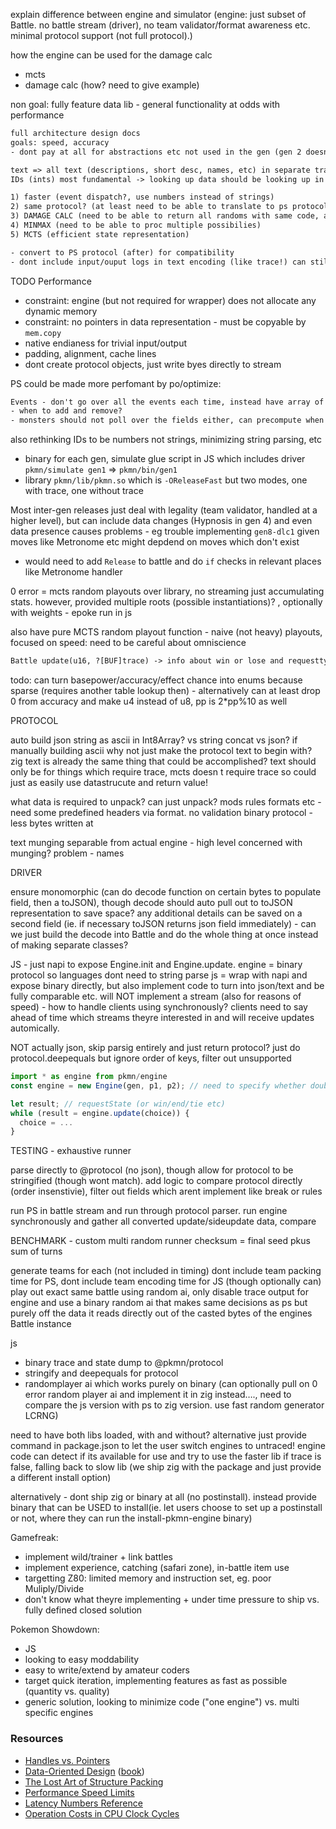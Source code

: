 explain difference between engine and simulator (engine: just subset of Battle. no battle stream (driver), no team validator/format awareness etc. minimal protocol support (not full protocol).)

how the engine can be used for the damage calc

- mcts
- damage calc (how? need to give example)

non goal: fully feature data lib - general functionality at odds with performance

```txt
full architecture design docs
goals: speed, accuracy
- dont pay at all for abstractions etc not used in the gen (gen 2 doesnt pay for inheritance of gen 1, doesnt have to deal with `spc`, etc) = possibly a lot less code reuse! inheritance can be done at compile time (just pointers, no redundant memory). gen 8 doesnt need to pay for gen 1->7

text => all text (descriptions, short desc, names, etc) in separate translatable files
IDs (ints) most fundamental -> looking up data should be looking up in array!

1) faster (event dispatch?, use numbers instead of strings)  
2) same protocol? (at least need to be able to translate to ps protocol)  
3) DAMAGE CALC (need to be able to return all randoms with same code, also force events to always proc)  
4) MINMAX (need to be able to proc multiple possibilies)  
5) MCTS (efficient state representation)

- convert to PS protocol (after) for compatibility
- dont include input/ouput logs in text encoding (like trace!) can still rematerialize, just cant display same results

```

TODO Performance

- constraint: engine (but not required for wrapper) does not allocate any dynamic memory
- constraint: no pointers in data representation - must be copyable by `mem.copy`
- native endianess for trivial input/output
- padding, alignment, cache lines
- dont create protocol objects, just write byes directly to stream

PS could be made more perfomant by po/optimize:

```txt
Events - don't go over all the events each time, instead have array of NUMEVEMT and have monsters reg and dereg where appropriate, then just need to look up if theres any handlers. Num handlers for each event could also possibly be fixed to small N (20?), Always use naive insertion sort to keep sorted since small arrays. FULLY STACK.  
- when to add and remove?  
- monsters should not poll over the fields either, can precompute when turning set to Mon which events it needs to reg and dereg? NO SEARching full static lookups
```

also rethinking IDs to be numbers not strings, minimizing string parsing, etc

- binary for each gen, simulate glue script in JS which includes driver `pkmn/simulate gen1` => `pkmn/bin/gen1`
- library `pkmn/lib/pkmn.so` which is `-OReleaseFast` but two modes, one with trace, one without trace

Most inter-gen releases just deal with legality (team validator, handled at a higher level), but can include data changes (Hypnosis in gen 4) and even data presence causes problems - eg trouble implementing `gen8-dlc1` given moves like Metronome etc might depdend on moves which don't exist

- would need to add `Release` to battle and do `if` checks in relevant places like Metronome handler
  
0 error = mcts random playouts over library, no streaming just accumulating stats. however, provided multiple roots (possible instantiations)? , optionally with weights - epoke run in js

also have pure MCTS random playout function - naive (not heavy) playouts, focused on speed: need to be careful about omniscience

```txt
Battle update(u16, ?[BUF]trace) -> info about win or lose and requesttype for either player. if trace is provided will output trace protocol lines (null separated? protocol type plus args plus etc - is chunk and line bounded? run PS a while and figure out chunk arg lenghts and kwargs)  
```

todo: can turn basepower/accuracy/effect chance into enums because sparse (requires another table lookup then) - alternatively can at least drop 0 from accuracy and make u4 instead of u8, pp is 2*pp%10 as well

PROTOCOL

auto build json string as ascii in Int8Array? vs string concat vs json?
if manually building ascii why not just make the protocol text to begin with? zig text is already the same thing that could be accomplished? text should only be for things which require trace, mcts doesn t require trace so could just as easily use datastrucute and return value!

what data is required to unpack? can just unpack? mods rules formats etc - need some predefined headers via format. no validation
binary protocol - less bytes written at

text munging separable from actual engine - high level concerned with munging? problem - names

DRIVER

ensure monomorphic (can do decode function on certain bytes to populate field, then a toJSON), though decode should auto pull out to toJSON representation to save space? any additional details can be saved on a second field (ie. if necessary toJSON returns json field immediately) - can we just build the decode into Battle and do the whole thing at once instead of making separate classes?

JS - just napi to expose Engine.init and Engine.update. engine = binary protocol so languages dont need to string parse
js = wrap with napi and expose binary directly, but also implement code to turn into json/text and be fully comparable etc. will NOT implement a stream (also for reasons of speed) - how to handle clients using synchronously? clients need to say ahead of time which streams theyre interested in and will receive updates automically.

NOT actually json, skip parsig entirely and just return protocol?
just do protocol.deepequals but ignore order of keys, filter out unsupported

```ts
import * as engine from pkmn/engine
const engine = new Engine(gen, p1, p2); // need to specify whether doubles or not

let result; // requestState (or win/end/tie etc)
while (result = engine.update(choice)) {
  choice = ...
}
```

TESTING - exhaustive runner

parse directly to @protocol (no json), though allow for protocol to be stringified (though wont match). add logic to compare protocol directly (order insenstivie), filter out fields which arent implement like break or rules

run PS in battle stream and run through protocol parser. run engine synchronously and gather all converted update/sideupdate data, compare

BENCHMARK - custom multi random runner
checksum = final seed pkus sum of turns

generate teams for each (not included in timing)
dont include team packing time for PS, dont include team encoding time for JS (though optionally can)
play out exact same battle using random ai, only disable trace output for engine and use a binary random ai that makes same decisions as ps but purely off the data it reads directly out of the casted bytes of the engines Battle instance

js

- binary trace and state dump to @pkmn/protocol
- stringify and deepequals for protocol
- randomplayer ai which works purely on binary (can optionally pull on 0 error random player ai and implement it in zig instead…., need to compare the js version with ps to zig version. use fast random generator LCRNG)

need to have both libs loaded, with and without? alternative just provide command in package.json to let the user switch engines to untraced! engine code can detect if its available for use and try to use the faster lib if trace is false, falling back to slow lib (we ship zig with the package and just provide a different install option)

alternatively - dont ship zig or binary at all (no postinstall). instead provide binary that can be USED to install(ie. let users choose to set up a postinstall or not, where they can run the install-pkmn-engine binary)

Gamefreak:

- implement wild/trainer + link battles
- implement experience, catching (safari zone), in-battle item use
- targetting Z80: limited memory and instruction set, eg. poor Muliply/Divide
- don't know what theyre implementing + under time pressure to ship vs. fully defined closed solution

Pokemon Showdown:

- JS
- looking to easy moddability
- easy to write/extend by amateur coders
- target quick iteration, implementing features as fast as possible (quantity vs. quality)
- generic solution, looking to minimize code ("one engine") vs. multi specific engines

### Resources

- [Handles vs. Pointers][handles]
- [Data-Oriented Design][dod] ([book][dodbook])
- [The Lost Art of Structure Packing][packing]
- [Performance Speed Limits][limits]
- [Latency Numbers Reference][numbers]
- [Operation Costs in CPU Clock Cycles][costs]

[dod]: https://github.com/dbartolini/data-oriented-design
[dodbook]: https://www.dataorienteddesign.com/dodbook/
[handles]: https://floooh.github.io/2018/06/17/handles-vs-pointers.html
[packing]: http://www.catb.org/esr/structure-packing/
[limits]: https://travisdowns.github.io/blog/2019/06/11/speed-limits.html
[numbers]: https://github.com/sirupsen/napkin-math#numbers
[costs]: http://ithare.com/infographics-operation-costs-in-cpu-clock-cycles/
